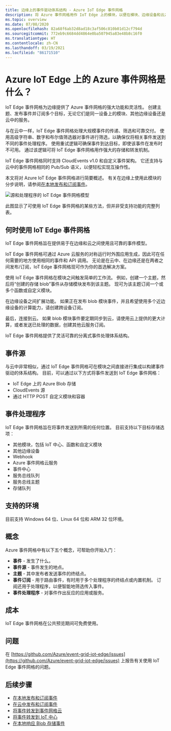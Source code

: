 ```yaml
---
title: 边缘上的事件驱动体系结构 - Azure IoT Edge 事件网格
description: 将 Azure 事件网格用作 IoT Edge 上的模块，以便在模块、边缘设备和云之间转发事件。
ms.topic: overview
ms.date: 07/08/2020
ms.openlocfilehash: 82a68f6ab32d8ad18c3af506c810b01d12cf794d
ms.sourcegitcommit: 772eb9c6684dd4864e0ba507945a83e48b8c16f0
ms.translationtype: HT
ms.contentlocale: zh-CN
ms.lasthandoff: 03/19/2021
ms.locfileid: "86171510"
---
```

# <a name="what-is-azure-event-grid-on-azure-iot-edge"></a>Azure IoT Edge 上的 Azure 事件网格是什么？
IoT Edge 事件网格为边缘提供了 Azure 事件网格的强大功能和灵活性。 创建主题、发布事件并订阅多个目标，无论它们是同一设备上的模块、其他边缘设备还是云中的服务。

与在云中一样，IoT Edge 事件网格处理大规模事件的传递、筛选和可靠交付。 使用高级字符串、数字和布尔值筛选器对事件进行筛选，以确保仅将相关事件发送到不同的事件处理程序。 使用重试逻辑可确保事件到达目标，即使该事件在发布时不可用。 通过该逻辑可将 IoT Edge 事件网格用作强大的存储和转发机制。

IoT Edge 事件网格同时支持 CloudEvents v1.0 和自定义事件架构。 它还支持与云中的事件网格相同的 Pub/Sub 语义，以便轻松实现互操作性。

本文将对 Azure IoT Edge 事件网格进行简要概述。 有关在边缘上使用此模块的分步说明，请参阅[在本地发布和订阅事件](pub-sub-events-webhook-local.md)。 

![源和处理程序的 IoT Edge 事件网格模型](../media/edge-overview/functional-model.png)

此图显示了可使用 IoT Edge 事件网格的某些方法，但并非受支持功能的完整列表。

## <a name="when-to-use-event-grid-on-iot-edge"></a>何时使用 IoT Edge 事件网格

IoT Edge 事件网格旨在提供易于在边缘和云之间使用且可靠的事件模型。

IoT Edge 事件网格可通过 Azure 云服务的对称运行时外围应用生成，因此可在任何需要的地方使用相同的事件和 API 调用。 无论是在云中、在边缘还是在两者之间发布/订阅，IoT Edge 事件网格现可作为你的首选解决方案。

使用 IoT Edge 事件网格在模块之间触发简单的工作流。 例如，创建一个主题，然后将“创建的存储 blob”事件从存储模块发布到该主题。 现可为该主题订阅一个或多个函数或自定义模块。

在边缘设备之间扩展功能。 如果正在发布 blob 模块事件，并且希望使用多个近边缘设备的计算能力，请创建跨设备订阅。

最后，连接到云。 如果 blob 模块事件要定期同步到云，请使用云上提供的更大计算，或者发送已处理的数据，创建其他云服务订阅。

IoT Edge 事件网格提供了灵活可靠的分离式事件处理体系结构。

## <a name="event-sources"></a>事件源

与云中非常相似，通过 IoT Edge 事件网格可在模块之间直接进行集成以构建事件驱动的体系结构。 目前，可以通过以下方式将事件发送到 IoT Edge 事件网格：

* IoT Edge 上的 Azure Blob 存储
* CloudEvents 源
* 通过 HTTP POST 自定义模块和容器

## <a name="event-handlers"></a>事件处理程序

IoT Edge 事件网格旨在将事件发送到所需的任何位置。 目前支持以下目标存储选项：

* 其他模块，包括 IoT 中心、函数和自定义模块
* 其他边缘设备
* Webhook
* Azure 事件网格云服务
* 事件中心
* 服务总线队列
* 服务总线主题
* 存储队列

## <a name="supported-environments"></a>支持的环境
目前支持 Windows 64 位、Linux 64 位和 ARM 32 位环境。

## <a name="concepts"></a>概念

Azure 事件网格中有以下五个概念，可帮助你开始入门：

* **事件** - 发生了什么。
* **事件源** - 事件发生的地点。
* **主题** - 其中发布者发送事件的终结点。
* **事件订阅** - 用于路由事件，有时用于多个处理程序的终结点或内置机制。 订阅还用于处理程序，以便智能地筛选传入事件。
* **事件处理程序** - 对事件作出反应的应用或服务。

## <a name="cost"></a>成本

IoT Edge 事件网格在公共预览期间可免费使用。

## <a name="issues"></a>问题
在 [https://github.com/Azure/event-grid-iot-edge/issues](https://github.com/Azure/event-grid-iot-edge/issues) 上报告有关使用 IoT Edge 事件网格的问题。

## <a name="next-steps"></a>后续步骤

* [在本地发布和订阅事件](pub-sub-events-webhook-local.md)
* [在云中发布和订阅事件](pub-sub-events-webhook-cloud.md)
* [将事件转发到事件网格云](forward-events-event-grid-cloud.md)
* [将事件转发到 IoT 中心](forward-events-iothub.md)
* [在本地响应 Blob 存储事件](react-blob-storage-events-locally.md)